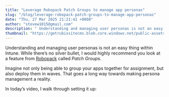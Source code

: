 ```yaml
---
title: "Leverage Robopack Patch Groups to manage app personas"
slug: "/blog/leverage-robopack-patch-groups-to-manage-app-personas"
date: "Thu, 27 Mar 2025 21:21:42 +0000"
author: "stevew1015@gmail.com"
description: " Understanding and managing user personas is not an easy thing within Intune. While there’s no silver bullet, I would highly recommend you look at a feature from Robopack called Patch Groups.Imagine not only being able to group your apps together for assignment, but also deploy them in"
thumbnail: "https://getrubixsitecms.blob.core.windows.net/public-assets/content/v1/logo512.png"
---
```


Understanding and managing user personas is not an easy thing within Intune. While there’s no silver bullet, I would highly recommend you look at a feature from [Robopack](https://robopack.com/) called _Patch Groups_.

Imagine not only being able to group your apps together for assignment, but also deploy them in waves. That goes a long way towards making persona management a reality.  

In today’s video, I walk through setting it up:
